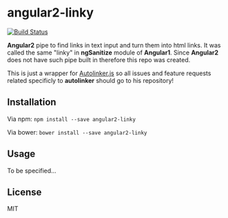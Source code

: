 # angular2-linky
[![Build Status](https://travis-ci.org/dzonatan/angular2-linky.svg?branch=master)](https://travis-ci.org/dzonatan/angular2-linky)

**Angular2** pipe to find links in text input and turn them into html links. It was called the same "linky" in **ngSanitize** module of **Angular1**. Since **Angular2** does not have such pipe built in therefore this repo was created.

This is just a wrapper for [Autolinker.js](https://github.com/gregjacobs/Autolinker.js) so all issues and feature requests related specificly to **autolinker** should go to his repository!


## Installation
Via npm:
`npm install --save angular2-linky`

Via bower:
`bower install --save angular2-linky`

## Usage
To be specified...

## License
MIT
